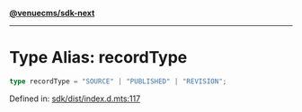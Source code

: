 [**@venuecms/sdk-next**](../Index.md)

***

# Type Alias: recordType

```ts
type recordType = "SOURCE" | "PUBLISHED" | "REVISION";
```

Defined in: [sdk/dist/index.d.mts:117](https://github.com/venuecms/sdk/blob/aa6bf5e2569259dec55e399babe648ca7df4042f/packages/sdk/dist/index.d.mts#L117)
